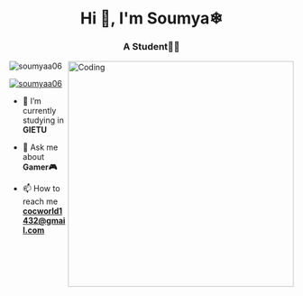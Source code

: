 

<h1 align="center">Hi 👋, I'm Soumya❄</h1>
<h3 align="center">A Student👨‍🎓</h3>
<img align="right" alt="Coding" width="400" src="https://steamuserimages-a.akamaihd.net/ugc/223319164361084175/06E6463BAB99388605D514E1878659613027281D/?imw=5000&imh=5000&ima=fit&impolicy=Letterbox&imcolor=%23000000&letterbox=false">

<p align="left"> <img src="https://komarev.com/ghpvc/?username=soumyaa06&label=Profile%20views&color=0e75b6&style=flat" alt="soumyaa06" /> </p>

<p align="left"> <a href="https://github.com/ryo-ma/github-profile-trophy"><img src="https://github-profile-trophy.vercel.app/?username=soumyaa06" alt="soumyaa06" /></a> </p>

- 🔭 I’m currently studying in **GIETU**

- 💬 Ask me about **Gamer🎮**

- 📫 How to reach me **cocworld1432@gmail.com**

